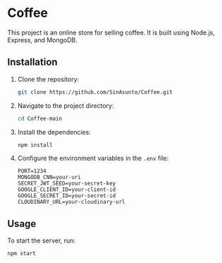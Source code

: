 # Coffee

This project is an online store for selling coffee. It is built using Node.js, Express, and MongoDB.

## Installation

1. Clone the repository:
    ```sh
    git clone https://github.com/SinAsunto/Coffee.git
    ```
2. Navigate to the project directory:
    ```sh
    cd Coffee-main
    ```
3. Install the dependencies:
    ```sh
    npm install
    ```
4. Configure the environment variables in the `.env` file:
    ```env
    PORT=1234
    MONGODB_CNN=your-uri
    SECRET_JWT_SEED=your-secret-key
    GOOGLE_CLIENT_ID=your-client-id
    GOOGLE_SECRET_ID=your-secret-id
    CLOUDINARY_URL=your-cloudinary-url
    ```

## Usage

To start the server, run:
```sh
npm start
```